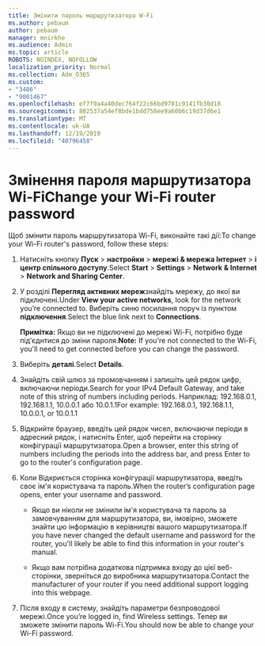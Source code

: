 ```yaml
---
title: Змінити пароль маршрутизатора W-Fi
ms.author: pebaum
author: pebaum
manager: mnirkhe
ms.audience: Admin
ms.topic: article
ROBOTS: NOINDEX, NOFOLLOW
localization_priority: Normal
ms.collection: Adm_O365
ms.custom:
- "3486"
- "9001467"
ms.openlocfilehash: ef7f9a4a40dec764f22c66bd9781c9141fb30d10
ms.sourcegitcommit: 802537a54ef8bde1bdd758ee9a60b6c19d37d6e1
ms.translationtype: MT
ms.contentlocale: uk-UA
ms.lasthandoff: 12/19/2019
ms.locfileid: "40796458"
---
```

# <a name="change-your-wi-fi-router-password"></a><span data-ttu-id="d2535-102">Змінення пароля маршрутизатора Wi-Fi</span><span class="sxs-lookup"><span data-stu-id="d2535-102">Change your Wi-Fi router password</span></span>

<span data-ttu-id="d2535-103">Щоб змінити пароль маршрутизатора Wi-Fi, виконайте такі дії:</span><span class="sxs-lookup"><span data-stu-id="d2535-103">To change your Wi-Fi router's password, follow these steps:</span></span>

1. <span data-ttu-id="d2535-104">Натисніть кнопку **Пуск** > **настройки** > **мережі & мережа Інтернет** > **і центр спільного доступу**.</span><span class="sxs-lookup"><span data-stu-id="d2535-104">Select **Start** > **Settings** > **Network & Internet** > **Network and Sharing Center**.</span></span>

2. <span data-ttu-id="d2535-105">У розділі **Перегляд активних мереж**знайдіть мережу, до якої ви підключені.</span><span class="sxs-lookup"><span data-stu-id="d2535-105">Under **View your active networks**, look for the network you’re connected to.</span></span> <span data-ttu-id="d2535-106">Виберіть синю посилання поруч із пунктом **підключення**.</span><span class="sxs-lookup"><span data-stu-id="d2535-106">Select the blue link next to **Connections**.</span></span><br>

   <span data-ttu-id="d2535-107">**Примітка:** Якщо ви не підключені до мережі Wi-Fi, потрібно буде під'єднтися до зміни пароля.</span><span class="sxs-lookup"><span data-stu-id="d2535-107">**Note:** If you're not connected to the Wi-Fi, you'll need to get connected before you can change the password.</span></span>

3. <span data-ttu-id="d2535-108">Виберіть **деталі**.</span><span class="sxs-lookup"><span data-stu-id="d2535-108">Select **Details**.</span></span>

4. <span data-ttu-id="d2535-109">Знайдіть свій шлюз за промовчанням і запишіть цей рядок цифр, включаючи періоди.</span><span class="sxs-lookup"><span data-stu-id="d2535-109">Search for your IPv4 Default Gateway, and take note of this string of numbers including periods.</span></span> <span data-ttu-id="d2535-110">Наприклад: 192.168.0.1, 192.168.1.1, 10.0.0.1 або 10.0.1.1</span><span class="sxs-lookup"><span data-stu-id="d2535-110">For example: 192.168.0.1, 192.168.1.1, 10.0.0.1, or 10.0.1.1</span></span>

5. <span data-ttu-id="d2535-111">Відкрийте браузер, введіть цей рядок чисел, включаючи періоди в адресний рядок, і натисніть Enter, щоб перейти на сторінку конфігурації маршрутизатора.</span><span class="sxs-lookup"><span data-stu-id="d2535-111">Open a browser, enter this string of numbers including the periods into the address bar, and press Enter to go to the router's configuration page.</span></span>

6. <span data-ttu-id="d2535-112">Коли Відкриється сторінка конфігурації маршрутизатора, введіть своє ім'я користувача та пароль.</span><span class="sxs-lookup"><span data-stu-id="d2535-112">When the router’s configuration page opens, enter your username and password.</span></span><br>
   - <span data-ttu-id="d2535-113">Якщо ви ніколи не змінили ім'я користувача та пароль за замовчуванням для маршрутизатора, ви, імовірно, зможете знайти цю інформацію в керівництві вашого маршрутизатора.</span><span class="sxs-lookup"><span data-stu-id="d2535-113">If you have never changed the default username and password for the router, you'll likely be able to find this information in your router's manual.</span></span>

   - <span data-ttu-id="d2535-114">Якщо вам потрібна додаткова підтримка входу до цієї веб-сторінки, зверніться до виробника маршрутизатора.</span><span class="sxs-lookup"><span data-stu-id="d2535-114">Contact the manufacturer of your router if you need additional support logging into this webpage.</span></span>

7. <span data-ttu-id="d2535-115">Після входу в систему, знайдіть параметри безпроводової мережі.</span><span class="sxs-lookup"><span data-stu-id="d2535-115">Once you’re logged in, find Wireless settings.</span></span> <span data-ttu-id="d2535-116">Тепер ви зможете змінити пароль Wi-Fi.</span><span class="sxs-lookup"><span data-stu-id="d2535-116">You should now be able to change your Wi-Fi password.</span></span>
